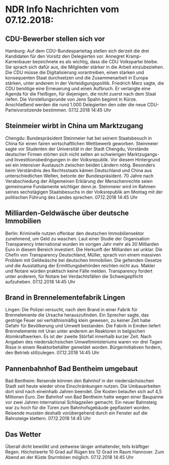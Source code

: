 # NDR Info Nachrichten vom 07.12.2018:


## CDU-Bewerber stellen sich vor
Hamburg: Auf dem CDU-Bundesparteitag stellen sich derzeit die drei Kandidaten für den Vorsitz den Delegierten vor. Annegret Kramp-Karrenbauer bezeichnete es als wichtig, dass die CDU Volkspartei bleibe. Sie sprach sich dafür aus, die Mitglieder stärker in die Arbeit einzubeziehen. Die CDU müsse die Digitalisierung vorantreiben, einen starken und konsequenten Staat durchsetzen und die Zusammenarbeit in Europa stärken, unter anderem in der Verteidigungspolitik. Friedrich Merz sagte, die CDU benötige eine Erneuerung und einen Aufbruch. Er verlangte eine Agenda für die Fleißigen, für diejenigen, die nicht zuerst nach dem Staat riefen. Die Vorstellungsrunde von Jens Spahn beginnt in Kürze. Anschließend werden die rund 1.000 Delegierten den oder die neue CDU-Parteivorsitzende bestimmen. 07.12.2018 14:45 Uhr 

## Steinmeier wirbt in China um Marktzugang
Chengdu: Bundespräsident Steinmeier hat bei seinem Staatsbesuch in China für einen fairen wirtschaftlichen Wettbewerb geworben. Steinmeier sagte vor Studenten der Universität in der Stadt Chengdu, Vorstände deutscher Firmen störten sich nicht selten an schwierigen Marktzugangs- und Investitionsbedingungen in der Volksrepublik. Vor diesem Hintergrund sei ein intensiver Austausch zwischen beiden Ländern nötig. Besonders beim Verständnis des Rechtsstaats kämen Deutschland und China aus unterschiedlichen Welten, betonte der Bundespräsident. 70 Jahre nach Verabschiedung der Allgemeinen Erklärung der Menschenrechte seien gemeinsame Fundamente wichtiger denn je. Steinmeier wird im Rahmen seines sechstägigen Staatsbesuchs in der Volksrepublik am Montag mit der politischen Führung des Landes sprechen. 07.12.2018 14:45 Uhr 

## Milliarden-Geldwäsche über deutsche Immobilien
Berlin: Kriminelle nutzen offenbar den deutschen Immobiliensektor zunehmend, um Geld zu waschen. Laut einer Studie der Organisation Transparency International wurden im vorigen Jahr mehr als 30 Milliarden Euro in diesem Bereich investiert. Die Herkunft der Milliarden sei unklar. Die Chefin von Transparency Deutschland, Müller, sprach von einem massiven Problem mit Geldwäsche bei deutschen Immobilien. Die geltenden Gesetze und die Ausstattung der Ermittlungsbehörden reichten nicht aus. Makler und Notare würden praktisch keine Fälle melden. Transparency fordert unter anderem, für Notare bei Verdachtsfällen die Schweigepflicht aufzuheben. 07.12.2018 14:45 Uhr 

## Brand in Brennelementefabrik Lingen
Lingen: Die Polizei versucht, nach dem Brand in einer Fabrik für Brennelemente die Ursache herauszufinden. Ein Sprecher sagte, das gestrige Feuer sei verhältnismäßig klein gewesen, zu keiner Zeit habe Gefahr für Bevölkerung und Umwelt bestanden. Die Fabrik in Emden liefert Brennelemente mit Uran unter anderem an Reaktoren in belgischen Atomkraftwerken. Es ist der zweite Störfall innerhalb kurzer Zeit. Nach Angaben des niedersächsischen  Umweltministeriums waren vor drei Tagen Risse in einem Reaktorbehälter gemeldet worden. Bürgerinitiativen fordern, den Betrieb stillzulegen. 07.12.2018 14:45 Uhr 

## Pannenbahnhof Bad Bentheim umgebaut
Bad Bentheim:    Reisende können den Bahnhof in der niedersächsischen Stadt seit heute wieder ohne Einschränkungen nutzen. Die Umbauarbeiten dort sind nach eineinhalb Jahren beendet. Die Kosten belaufen sich auf 4,5 Millionen Euro. Der Bahnhof von Bad Bentheim hatte wegen einer Baupanne vor zwei Jahren international Schlagzeilen gemacht. Ein neuer Bahnsteig war zu hoch für die Türen zum Bahnhofsgebäude gepflastert worden. Reisende mussten deshalb vorübergehend durch ein Fenster auf die Bahnsteige klettern. 07.12.2018 14:45 Uhr 

## Das Wetter
Überall dicht bewölkt und zeitweise länger anhaltender, teils kräftiger Regen. Höchstwerte 10 Grad auf Rügen bis 12 Grad im Raum Hannover. Zum Abend an der Küste Sturmböen möglich. 07.12.2018 14:45 Uhr 

